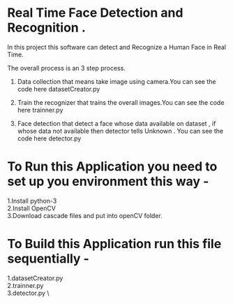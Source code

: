# Real Time Face Detection and Recognition .
In this project this software can detect and Recognize a Human Face in Real Time. 

The overall process is an 3 step process.

1. Data collection that means take image using camera.You can see the code here datasetCreator.py  

2. Train the recognizer that trains the overall images.You can see the code here trainner.py

3. Face detection that detect a face whose data available on dataset , if whose data not available then detector tells Unknown . You can see the code here detector.py


# To Run this Application you need to set up you environment this way -

1.Install python-3 \
2.Install OpenCV \
3.Download cascade files  and put into openCV folder.

# To Build this Application run this file sequentially -

1.datasetCreator.py  \
2.trainner.py \
3.detector.py \


